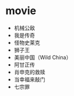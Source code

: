 movie
=====
<ul>
<li>机械公敌</li>
<li>我是传奇</li>
<li>怪物史莱克</li>
<li>狮子王</li>
<li>美丽中国（Wild China）</li>
<li>阿甘正传</li>
<li>肖申克的救赎</li>
<li>当幸福来敲门</li>
<li>七宗罪</li>
</ul>

